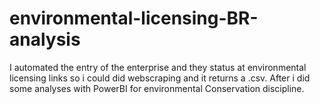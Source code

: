 # environmental-licensing-BR-analysis
I automated the entry of the enterprise and they status at environmental licensing links so i could did webscraping and it returns a .csv. After i did some analyses with PowerBI for environmental Conservation discipline.
